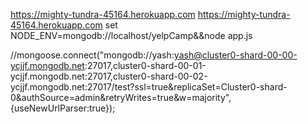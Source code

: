 https://mighty-tundra-45164.herokuapp.com
https://mighty-tundra-45164.herokuapp.com
set NODE_ENV=mongodb://localhost/yelpCamp&&node app.js

//mongoose.connect("mongodb://yash:yash@cluster0-shard-00-00-ycjjf.mongodb.net:27017,cluster0-shard-00-01-ycjjf.mongodb.net:27017,cluster0-shard-00-02-ycjjf.mongodb.net:27017/test?ssl=true&replicaSet=Cluster0-shard-0&authSource=admin&retryWrites=true&w=majority",{useNewUrlParser:true});
